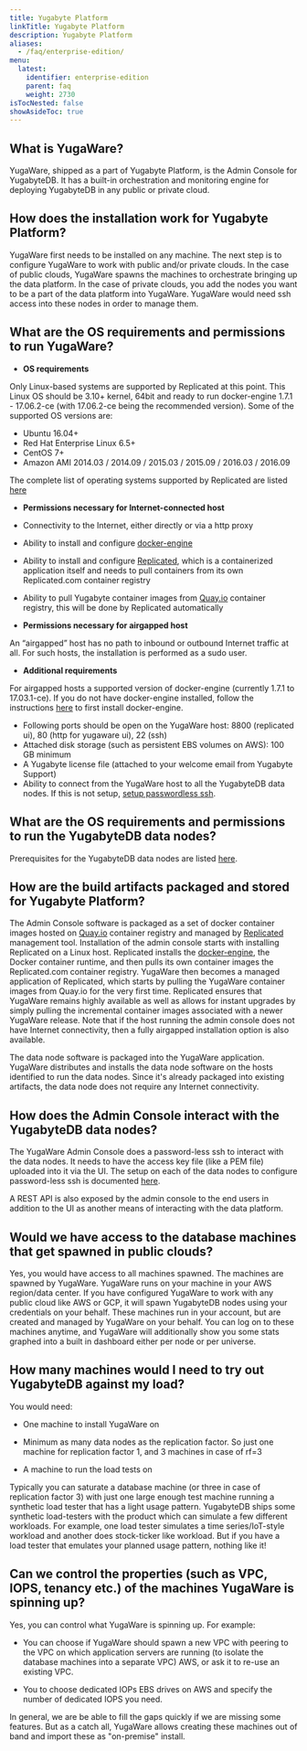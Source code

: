 ```yaml
---
title: Yugabyte Platform
linkTitle: Yugabyte Platform
description: Yugabyte Platform
aliases:
  - /faq/enterprise-edition/
menu:
  latest:
    identifier: enterprise-edition
    parent: faq
    weight: 2730
isTocNested: false
showAsideToc: true
---
```


## What is YugaWare?

YugaWare, shipped as a part of Yugabyte Platform, is the Admin Console for YugabyteDB. It has a built-in orchestration and monitoring engine for deploying YugabyteDB in any public or private cloud.

## How does the installation work for Yugabyte Platform?

YugaWare first needs to be installed on any machine. The next step is to configure YugaWare to work with public and/or private clouds. In the case of public clouds, YugaWare spawns the machines to orchestrate bringing up the data platform. In the case of private clouds, you add the nodes you want to be a part of the data platform into YugaWare. YugaWare would need ssh access into these nodes in order to manage them.

## What are the OS requirements and permissions to run YugaWare?

- **OS requirements**

Only Linux-based systems are supported by Replicated at this point. This Linux OS should be 3.10+ kernel, 64bit and ready to run docker-engine 1.7.1 - 17.06.2-ce (with 17.06.2-ce being the recommended version). Some of the supported OS versions are:

- Ubuntu 16.04+
- Red Hat Enterprise Linux 6.5+
- CentOS 7+
- Amazon AMI 2014.03 / 2014.09 / 2015.03 / 2015.09 / 2016.03 / 2016.09

The complete list of operating systems supported by Replicated are listed [here](https://www.replicated.com/docs/distributing-an-application/supported-operating-systems/)

- **Permissions necessary for Internet-connected host**

- Connectivity to the Internet, either directly or via a http proxy
- Ability to install and configure [docker-engine](https://docs.docker.com/engine/)
- Ability to install and configure [Replicated](https://www.replicated.com/), which is a containerized application itself and needs to pull containers from its own Replicated.com container registry
- Ability to pull Yugabyte container images from [Quay.io](https://quay.io/) container registry, this will be done by Replicated automatically

- **Permissions necessary for airgapped host**

An “airgapped” host has no path to inbound or outbound Internet traffic at all. For such hosts, the installation is performed as a sudo user.

- **Additional requirements**

For airgapped hosts a supported version of docker-engine (currently 1.7.1 to 17.03.1-ce). If you do not have docker-engine installed, follow the instructions [here](https://www.replicated.com/docs/kb/supporting-your-customers/installing-docker-in-airgapped/) to first install docker-engine.

- Following ports should be open on the YugaWare host: 8800 (replicated ui), 80 (http for yugaware ui), 22 (ssh)
- Attached disk storage (such as persistent EBS volumes on AWS): 100 GB minimum
- A Yugabyte license file (attached to your welcome email from Yugabyte Support)
- Ability to connect from the YugaWare host to all the YugabyteDB data nodes. If this is not setup, [setup passwordless ssh](#step-5-troubleshoot-yugaware).


## What are the OS requirements and permissions to run the YugabyteDB data nodes?

Prerequisites for the YugabyteDB data nodes are listed [here](../../../deploy/multi-node-cluster/#prerequisites).

## How are the build artifacts packaged and stored for Yugabyte Platform?

The Admin Console software is packaged as a set of docker container images hosted on [Quay.io](https://quay.io/) container registry and managed by [Replicated](https://www.replicated.com/) management tool. Installation of the admin console starts with installing Replicated on a Linux host. Replicated installs the [docker-engine](https://docs.docker.com/engine/), the Docker container runtime, and then pulls its own container images the Replicated.com container registry. YugaWare then becomes a managed application of Replicated, which starts by pulling the YugaWare container images from Quay.io for the very first time. Replicated ensures that YugaWare remains highly available as well as allows for instant upgrades by simply pulling the incremental container images associated with a newer YugaWare release. Note that if the host running the admin console does not have Internet connectivity, then a fully airgapped installation option is also available.

The data node software is packaged into the YugaWare application. YugaWare distributes and installs the data node software on the hosts identified to run the data nodes. Since it's already packaged into existing artifacts, the data node does not require any Internet connectivity.

## How does the Admin Console interact with the YugabyteDB data nodes?

The YugaWare Admin Console does a password-less ssh to interact with the data nodes. It needs to have the access key file (like a PEM file) uploaded into it via the UI. The setup on each of the data nodes to configure password-less ssh is documented [here](../../deploy/#private-cloud-or-on-premises-data-centers).

A REST API is also exposed by the admin console to the end users in addition to the UI as another means of interacting with the data platform.

## Would we have access to the database machines that get spawned in public clouds?

Yes, you would have access to all machines spawned. The machines are spawned by YugaWare. YugaWare runs on your machine in your AWS region/data center. If you have configured YugaWare to work with any public cloud like AWS or GCP,  it will spawn YugabyteDB nodes using your credentials on your behalf. These machines run in your account, but are created and managed by YugaWare on your behalf. You can log on to these machines anytime, and YugaWare will additionally show you some stats graphed into a built in dashboard either per node or per universe.

## How many machines would I need to try out YugabyteDB against my load?

You would need:  

- One machine to install YugaWare on  

- Minimum as many data nodes as the replication factor. So just one machine for replication factor 1, and 3 machines in case of rf=3  
- A machine to run the load tests on  

Typically you can saturate a database machine (or three in case of replication factor 3) with just one large enough test machine running a synthetic load tester that has a light usage pattern. YugabyteDB ships some synthetic load-testers with the product which can simulate a few different workloads. For example, one load tester simulates a time series/IoT-style workload and another does stock-ticker like workload. But if you have a load tester that emulates your planned usage pattern, nothing like it!

## Can we control the properties (such as VPC, IOPS, tenancy etc.) of the machines YugaWare is spinning up? 

Yes, you can control what YugaWare is spinning up. For example: 

- You can choose if YugaWare should spawn a new VPC with peering to the VPC on which application servers are running (to isolate the database machines into a separate VPC) AWS, or ask it to re-use an existing VPC.  

- You to choose dedicated IOPs EBS drives on AWS and specify the number of dedicated IOPS you need.  

In general, we are be able to fill the gaps quickly if we are missing some features. But as a catch all, YugaWare allows creating these machines out of band and import these as "on-premise" install.  
